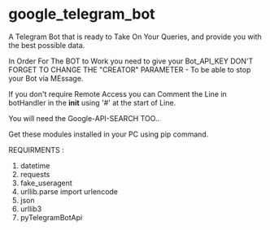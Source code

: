 # google_telegram_bot
A Telegram Bot that is ready to Take On Your Queries, and provide you with the best possible data.

In Order For The BOT to Work you need to give your Bot_API_KEY
DON'T FORGET TO CHANGE THE "CREATOR" PARAMETER - To be able to stop your Bot via MEssage.

If you don't require Remote Access you can Comment the Line in botHandler in the __init__ using '#' at the start of Line.

You will need the Google-API-SEARCH TOO..

Get these modules installed in your PC using pip command.

REQUIRMENTS : 
1. datetime
2. requests
3. fake_useragent
4. urllib.parse import urlencode
5. json
6. urllib3
7. pyTelegramBotApi
